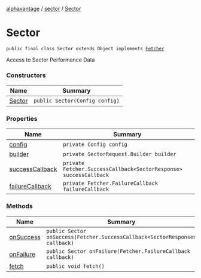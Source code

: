 [alphavantage](../alphavantage/index.md) / [sector](./index.md) / [Sector](./sector.md)

# Sector

`public final class Sector extends Object implements `[`Fetcher`](../alphavantage/fetcher.md)

Access to Sector Performance Data

### Constructors

|Name|Summary|
|----|-------|
| [Sector](./sector.md) | `public Sector(Config config)` |


### Properties

|Name|Summary|
|----|-------|
| [config](#) | `private Config config` |
| [builder](#) | `private SectorRequest.Builder builder` |
| [successCallback](#) | `private Fetcher.SuccessCallback<SectorResponse> successCallback` |
| [failureCallback](#) | `private Fetcher.FailureCallback failureCallback` |

### Methods

|Name|Summary|
|----|-------|
| [onSuccess](#) | `public Sector onSuccess(Fetcher.SuccessCallback<SectorResponse> callback)` |
| [onFailure](#) | `public Sector onFailure(Fetcher.FailureCallback callback)` |
| [fetch](#) | `public void fetch()` |
